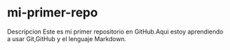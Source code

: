 # mi-primer-repo
Descripcion Este es mi primer repositorio en GitHub.Aqui estoy aprendiendo a usar Git,GitHub y el lenguaje Markdown.
